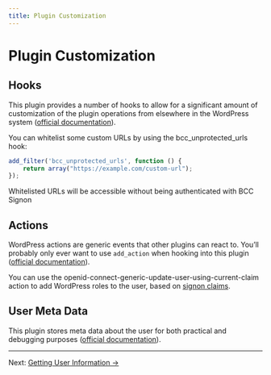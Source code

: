 ```yaml
---
title: Plugin Customization
---
```


# Plugin Customization

## Hooks

This plugin provides a number of hooks to allow for a significant amount of customization of the plugin operations from
elsewhere in the WordPress system ([official documentation](https://github.com/oidc-wp/openid-connect-generic#user-meta-data)).

You can whitelist some custom URLs by using the bcc_unprotected_urls hook:

````js
add_filter('bcc_unprotected_urls', function () {
    return array("https://example.com/custom-url");
});
````

Whitelisted URLs will be accessible without being authenticated with BCC Signon

## Actions

WordPress actions are generic events that other plugins can react to. You’ll probably only ever want to use ``add_action``
when hooking into this plugin ([official documentation](https://github.com/oidc-wp/openid-connect-generic#actions)).

You can use the openid-connect-generic-update-user-using-current-claim action to add WordPress roles to the user, based
on [signon claims](./Getting%20User%20Information.md).

## User Meta Data

This plugin stores meta data about the user for both practical and debugging purposes ([official documentation](https://github.com/oidc-wp/openid-connect-generic#user-meta-data)).

---

Next: [Getting User Information →](./Getting%20User%20Information.md)